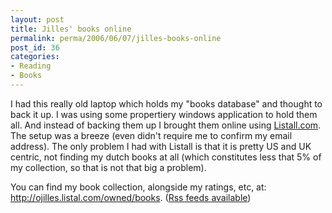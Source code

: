 ```yaml
---
layout: post
title: Jilles' books online
permalink: perma/2006/06/07/jilles-books-online
post_id: 36
categories: 
- Reading
- Books
---
```


I had this really old laptop which holds my "books database" and thought to
back it up. I was using some propertiery windows application to hold them all.
And instead of backing them up I brought them online using <a title="Listall's
website" href="http://www.listal.com">Listall.com</a>. The setup was a breeze
(even didn't require me to confirm my email address). The only problem I had
with Listall is that it is pretty US and UK centric, not finding my dutch books
at all (which constitutes less that 5% of my collection, so that is not that
big a problem).

You can find my book collection, alongside my ratings, etc, at: <a
href="http://ojilles.listal.com/owned/books">http://ojilles.listal.com/owned/books</a>.
(<a href="http://ojilles.listal.com/rss/owned/books/">Rss feeds available</a>)
